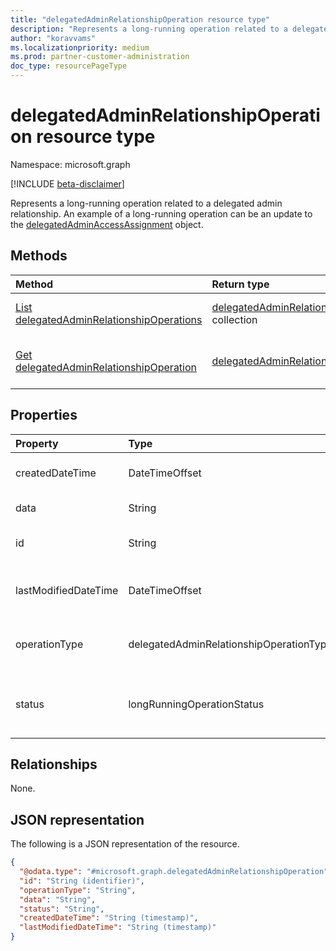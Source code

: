 ```yaml
---
title: "delegatedAdminRelationshipOperation resource type"
description: "Represents a long-running operation related to a delegated admin relationship."
author: "koravvams"
ms.localizationpriority: medium
ms.prod: partner-customer-administration
doc_type: resourcePageType
---
```


# delegatedAdminRelationshipOperation resource type

Namespace: microsoft.graph

[!INCLUDE [beta-disclaimer](../../includes/beta-disclaimer.md)]

Represents a long-running operation related to a delegated admin relationship. An example of a long-running operation can be an update to the [delegatedAdminAccessAssignment](delegatedAdminAccessAssignment.md) object.

## Methods
|Method|Return type|Description|
|:---|:---|:---|
|[List delegatedAdminRelationshipOperations](../api/delegatedadminrelationship-list-operations.md)|[delegatedAdminRelationshipOperation](delegatedadminrelationshipoperation.md) collection|Get a list of the **delegatedAdminRelationshipOperation** objects and their properties.|
|[Get delegatedAdminRelationshipOperation](../api/delegatedadminrelationshipoperation-get.md)|[delegatedAdminRelationshipOperation](delegatedadminrelationshipoperation.md)|Read the properties and relationships of a **delegatedAdminRelationshipOperation** object.|

## Properties
|Property|Type|Description|
|:---|:---|:---|
|createdDateTime|DateTimeOffset|The time in ISO 8601 format and in UTC time when the long-running operation was created. Read-only.|
|data|String|The data (payload) for the operation. Read-only.|
|id|String|The unique identifier of the delegated admin long-running operation. Read-only. Inherited from [entity](../resources/entity.md).|
|lastModifiedDateTime|DateTimeOffset|The time in ISO 8601 format and in UTC time when the long-running operation was last modified. Read-only.|
|operationType|delegatedAdminRelationshipOperationType|The type of long-running operation. The possible values are: `delegatedAdminAccessAssignmentUpdate`, `unknownFutureValue`. Read-only.|
|status|longRunningOperationStatus|The status of the operation. Read-only. The possible values are: `notStarted`, `running`, `succeeded`, `failed`, `unknownFutureValue`. Read-only. Supports `$orderby`.|

## Relationships
None.

## JSON representation
The following is a JSON representation of the resource.
<!-- {
  "blockType": "resource",
  "keyProperty": "id",
  "@odata.type": "microsoft.graph.delegatedAdminRelationshipOperation",
  "baseType": "microsoft.graph.entity",
  "openType": false
}
-->
``` json
{
  "@odata.type": "#microsoft.graph.delegatedAdminRelationshipOperation",
  "id": "String (identifier)",
  "operationType": "String",
  "data": "String",
  "status": "String",
  "createdDateTime": "String (timestamp)",
  "lastModifiedDateTime": "String (timestamp)"
}
```
